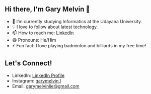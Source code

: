 ## Hi there, I'm Gary Melvin 👋
- 🌱 I’m currently studying Informatics at the Udayana University.
- 💡 I love to follow about latest technology.
- 📫 How to reach me: [LinkedIn](https://www.linkedin.com/in/gary-melvin-lie-589350281/)
- 😄 Pronouns: He/Him
- ⚡ Fun fact: I love playing badminton and billiards in my free time!

## Let's Connect!
- LinkedIn: [LinkedIn Profile](https://www.linkedin.com/in/gary-melvin-lie-589350281/)
- Instagram: [garymelvin.l](https://www.instagram.com/garymelvin.l/)
- Email: [garymelvinlie@gmail.com](mailto:garymelvinlie@gmail.com)

<!--
**GaryMelvin/garymelvin** is a ✨ _special_ ✨ repository because its `README.md` (this file) appears on your GitHub profile.

Here are some ideas to get you started:

- 🔭 I’m currently working on ...
- 🌱 I’m currently learning ...
- 👯 I’m looking to collaborate on ...
- 🤔 I’m looking for help with ...
- 💬 Ask me about ...
- 📫 How to reach me: ...
- 😄 Pronouns: ...
- ⚡ Fun fact: ...
-->
